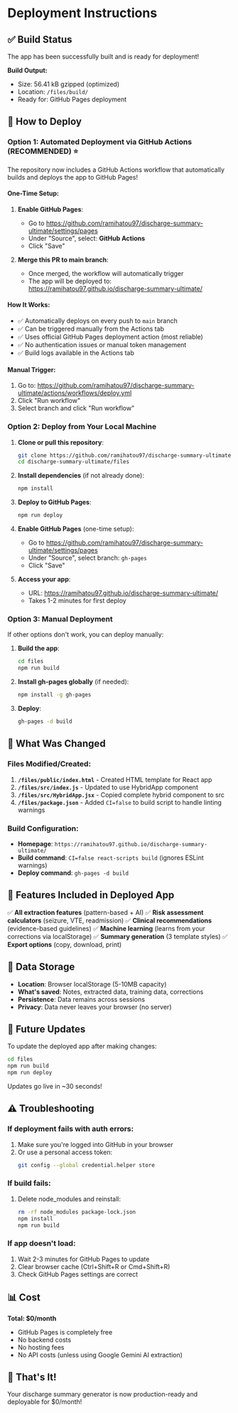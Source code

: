 # Deployment Instructions

## ✅ Build Status
The app has been successfully built and is ready for deployment!

**Build Output:**
- Size: 56.41 kB gzipped (optimized)
- Location: `/files/build/`
- Ready for: GitHub Pages deployment

## 🚀 How to Deploy

### Option 1: Automated Deployment via GitHub Actions (RECOMMENDED) ⭐

The repository now includes a GitHub Actions workflow that automatically builds and deploys the app to GitHub Pages!

#### One-Time Setup:

1. **Enable GitHub Pages**:
   - Go to https://github.com/ramihatou97/discharge-summary-ultimate/settings/pages
   - Under "Source", select: **GitHub Actions**
   - Click "Save"

2. **Merge this PR to main branch**:
   - Once merged, the workflow will automatically trigger
   - The app will be deployed to: https://ramihatou97.github.io/discharge-summary-ultimate/

#### How It Works:
- ✅ Automatically deploys on every push to `main` branch
- ✅ Can be triggered manually from the Actions tab
- ✅ Uses official GitHub Pages deployment action (most reliable)
- ✅ No authentication issues or manual token management
- ✅ Build logs available in the Actions tab

#### Manual Trigger:
1. Go to: https://github.com/ramihatou97/discharge-summary-ultimate/actions/workflows/deploy.yml
2. Click "Run workflow"
3. Select branch and click "Run workflow"

### Option 2: Deploy from Your Local Machine

1. **Clone or pull this repository**:
   ```bash
   git clone https://github.com/ramihatou97/discharge-summary-ultimate.git
   cd discharge-summary-ultimate/files
   ```

2. **Install dependencies** (if not already done):
   ```bash
   npm install
   ```

3. **Deploy to GitHub Pages**:
   ```bash
   npm run deploy
   ```

4. **Enable GitHub Pages** (one-time setup):
   - Go to https://github.com/ramihatou97/discharge-summary-ultimate/settings/pages
   - Under "Source", select branch: `gh-pages`
   - Click "Save"
   
5. **Access your app**:
   - URL: https://ramihatou97.github.io/discharge-summary-ultimate/
   - Takes 1-2 minutes for first deploy

### Option 3: Manual Deployment

If other options don't work, you can deploy manually:

1. **Build the app**:
   ```bash
   cd files
   npm run build
   ```

2. **Install gh-pages globally** (if needed):
   ```bash
   npm install -g gh-pages
   ```

3. **Deploy**:
   ```bash
   gh-pages -d build
   ```

## 📝 What Was Changed

### Files Modified/Created:
1. **`/files/public/index.html`** - Created HTML template for React app
2. **`/files/src/index.js`** - Updated to use HybridApp component
3. **`/files/src/HybridApp.jsx`** - Copied complete hybrid component to src
4. **`/files/package.json`** - Added `CI=false` to build script to handle linting warnings

### Build Configuration:
- **Homepage**: `https://ramihatou97.github.io/discharge-summary-ultimate/`
- **Build command**: `CI=false react-scripts build` (ignores ESLint warnings)
- **Deploy command**: `gh-pages -d build`

## 🎯 Features Included in Deployed App

✅ **All extraction features** (pattern-based + AI)
✅ **Risk assessment calculators** (seizure, VTE, readmission)
✅ **Clinical recommendations** (evidence-based guidelines)
✅ **Machine learning** (learns from your corrections via localStorage)
✅ **Summary generation** (3 template styles)
✅ **Export options** (copy, download, print)

## 💾 Data Storage

- **Location**: Browser localStorage (5-10MB capacity)
- **What's saved**: Notes, extracted data, training data, corrections
- **Persistence**: Data remains across sessions
- **Privacy**: Data never leaves your browser (no server)

## 🔄 Future Updates

To update the deployed app after making changes:

```bash
cd files
npm run build
npm run deploy
```

Updates go live in ~30 seconds!

## ⚠️ Troubleshooting

### If deployment fails with auth errors:
1. Make sure you're logged into GitHub in your browser
2. Or use a personal access token:
   ```bash
   git config --global credential.helper store
   ```

### If build fails:
1. Delete node_modules and reinstall:
   ```bash
   rm -rf node_modules package-lock.json
   npm install
   npm run build
   ```

### If app doesn't load:
1. Wait 2-3 minutes for GitHub Pages to update
2. Clear browser cache (Ctrl+Shift+R or Cmd+Shift+R)
3. Check GitHub Pages settings are correct

## 📊 Cost

**Total: $0/month** 
- GitHub Pages is completely free
- No backend costs
- No hosting fees
- No API costs (unless using Google Gemini AI extraction)

## 🎉 That's It!

Your discharge summary generator is now production-ready and deployable for $0/month!
